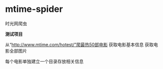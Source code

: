 # mtime-spider
时光网爬虫

**测试项目**

从“http://www.mtime.com/hotest/”爬最热50部电影
获取电影基本信息
获取电影全部图片

每个电影单独建立一个目录存放相关信息

